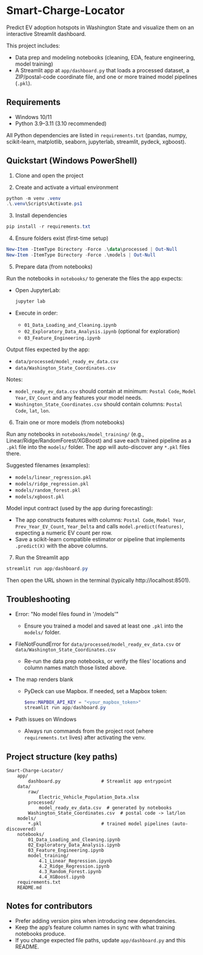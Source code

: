 Smart-Charge-Locator
====================

Predict EV adoption hotspots in Washington State and visualize them on an interactive Streamlit dashboard.

This project includes:
- Data prep and modeling notebooks (cleaning, EDA, feature engineering, model training)
- A Streamlit app at `app/dashboard.py` that loads a processed dataset, a ZIP/postal-code coordinate file, and one or more trained model pipelines (`.pkl`).

Requirements
------------
- Windows 10/11
- Python 3.9–3.11 (3.10 recommended)

All Python dependencies are listed in `requirements.txt` (pandas, numpy, scikit-learn, matplotlib, seaborn, jupyterlab, streamlit, pydeck, xgboost).

Quickstart (Windows PowerShell)
-------------------------------
1) Clone and open the project

2) Create and activate a virtual environment

```powershell
python -m venv .venv
.\.venv\Scripts\Activate.ps1
```

3) Install dependencies

```powershell
pip install -r requirements.txt
```

4) Ensure folders exist (first-time setup)

```powershell
New-Item -ItemType Directory -Force .\data\processed | Out-Null
New-Item -ItemType Directory -Force .\models | Out-Null
```

5) Prepare data (from notebooks)

Run the notebooks in `notebooks/` to generate the files the app expects:
- Open JupyterLab:

	```powershell
	jupyter lab
	```

- Execute in order:
	- `01_Data_Loading_and_Cleaning.ipynb`
	- `02_Exploratory_Data_Analysis.ipynb` (optional for exploration)
	- `03_Feature_Engineering.ipynb`

Output files expected by the app:
- `data/processed/model_ready_ev_data.csv`
- `data/Washington_State_Coordinates.csv`

Notes:
- `model_ready_ev_data.csv` should contain at minimum: `Postal Code`, `Model Year`, `EV_Count` and any features your model needs.
- `Washington_State_Coordinates.csv` should contain columns: `Postal Code`, `lat`, `lon`.

6) Train one or more models (from notebooks)

Run any notebooks in `notebooks/model_training/` (e.g., Linear/Ridge/RandomForest/XGBoost) and save each trained pipeline as a `.pkl` file into the `models/` folder. The app will auto-discover any `*.pkl` files there.

Suggested filenames (examples):
- `models/linear_regression.pkl`
- `models/ridge_regression.pkl`
- `models/random_forest.pkl`
- `models/xgboost.pkl`

Model input contract (used by the app during forecasting):
- The app constructs features with columns: `Postal Code`, `Model Year`, `Prev_Year_EV_Count`, `Year_Delta` and calls `model.predict(features)`, expecting a numeric EV count per row.
- Save a scikit-learn compatible estimator or pipeline that implements `.predict(X)` with the above columns.

7) Run the Streamlit app

```powershell
streamlit run app/dashboard.py
```

Then open the URL shown in the terminal (typically http://localhost:8501).

Troubleshooting
---------------
- Error: "No model files found in '/models'"
	- Ensure you trained a model and saved at least one `.pkl` into the `models/` folder.

- FileNotFoundError for `data/processed/model_ready_ev_data.csv` or `data/Washington_State_Coordinates.csv`
	- Re-run the data prep notebooks, or verify the files’ locations and column names match those listed above.

- The map renders blank
	- PyDeck can use Mapbox. If needed, set a Mapbox token:
		```powershell
		$env:MAPBOX_API_KEY = "<your_mapbox_token>"
		streamlit run app/dashboard.py
		```

- Path issues on Windows
	- Always run commands from the project root (where `requirements.txt` lives) after activating the venv.

Project structure (key paths)
-----------------------------
```
Smart-Charge-Locator/
	app/
		dashboard.py               # Streamlit app entrypoint
	data/
		raw/
			Electric_Vehicle_Population_Data.xlsx
		processed/
			model_ready_ev_data.csv  # generated by notebooks
		Washington_State_Coordinates.csv  # postal code -> lat/lon
	models/
		*.pkl                      # trained model pipelines (auto-discovered)
	notebooks/
		01_Data_Loading_and_Cleaning.ipynb
		02_Exploratory_Data_Analysis.ipynb
		03_Feature_Engineering.ipynb
		model_training/
			4.1_Linear_Regression.ipynb
			4.2_Ridge_Regression.ipynb
			4.3_Random_Forest.ipynb
			4.4_XGBoost.ipynb
	requirements.txt
	README.md
```

Notes for contributors
----------------------
- Prefer adding version pins when introducing new dependencies.
- Keep the app’s feature column names in sync with what training notebooks produce.
- If you change expected file paths, update `app/dashboard.py` and this README.